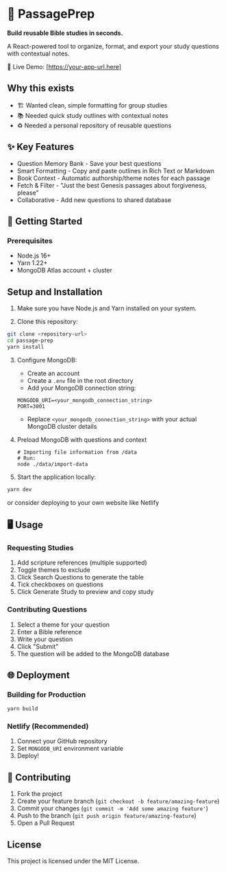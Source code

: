 # 📖 PassagePrep
**Build reusable Bible studies in seconds.**

A React-powered tool to organize, format, and export your study questions with contextual notes.

🚀 Live Demo: [https://your-app-url.here]

## Why this exists
- 🏗️ Wanted clean, simple formatting for group studies
- 📚 Needed quick study outlines with contextual notes
- ♻️ Needed a personal repository of reusable questions

## ✨ Key Features
- Question Memory Bank - Save your best questions
- Smart Formatting - Copy and paste outlines in Rich Text or Markdown
- Book Context - Automatic authorship/theme notes for each passage
- Fetch & Filter - "Just the best Genesis passages about forgiveness, please"
- Collaborative - Add new questions to shared database

## 🚀 Getting Started

### Prerequisites
- Node.js 16+
- Yarn 1.22+
- MongoDB Atlas account + cluster

## Setup and Installation

1. Make sure you have Node.js and Yarn installed on your system.

2. Clone this repository:
```bash
git clone <repository-url>
cd passage-prep
yarn install
```

3. Configure MongoDB:
   - Create an account 
   - Create a `.env` file in the root directory
   - Add your MongoDB connection string:
   ```
   MONGODB_URI=<your_mongodb_connection_string>
   PORT=3001
   ```
   - Replace `<your_mongodb_connection_string>` with your actual MongoDB cluster details

4. Preload MongoDB with questions and context
   ```
   # Importing file information from /data
   # Run:
   node ./data/import-data
   ```

5. Start the application locally:
```bash
yarn dev
```
or consider deploying to your own website like Netlify

## 🖥️ Usage
### Requesting Studies

1. Add scripture references (multiple supported)
2. Toggle themes to exclude
3. Click Search Questions to generate the table
4. Tick checkboxes on questions
5. Click Generate Study to preview and copy study

### Contributing Questions

1. Select a theme for your question
2. Enter a Bible reference
3. Write your question
4. Click "Submit"
5. The question will be added to the MongoDB database

## 🌐 Deployment
### Building for Production
```bash
yarn build
```

### Netlify (Recommended)
1. Connect your GitHub repository
2. Set `MONGODB_URI` environment variable
3. Deploy!


## 🤝 Contributing
1. Fork the project
2. Create your feature branch (`git checkout -b feature/amazing-feature`)
3. Commit your changes (`git commit -m 'Add some amazing feature'`)
4. Push to the branch (`git push origin feature/amazing-feature`)
5. Open a Pull Request

## License

This project is licensed under the MIT License.